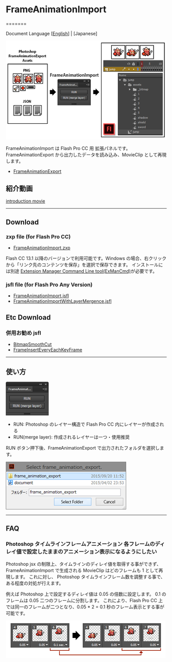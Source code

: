 # FrameAnimationImport
=======

Document Language [[English](README.md)] | [Japanese]

![FrameAnimationImport Panel](assets/main.png)

FrameAnimationImport は Flash Pro CC 用 拡張パネルです。
FrameAnimationExport から出力したデータを読み込み、MovieClip として再現します。

* [FrameAnimationExport](https://github.com/siratama/FrameAnimationExport)

## 紹介動画

[introduction movie](https://www.youtube.com/watch?v=CbO2_SfJ2CY)

---
## Download

### zxp file (for Flash Pro CC)

* [FrameAnimationImport.zxp](https://raw.github.com/siratama/FrameAnimationImport/master/download/FrameAnimationImport.zxp)

Flash CC 13.1 以降のバージョンで利用可能です。Windows の場合、右クリックから「リンク先のコンテンツを保存」を選択で保存できます。
インストールには別途 [Extension Manager Command Line tool(ExManCmd)](https://www.adobeexchange.com/resources/28)が必要です。

### jsfl file (for Flash Pro Any Version)

* [FrameAnimationImport.jsfl](https://raw.githubusercontent.com/siratama/FrameAnimationImport/master/download/FrameAnimationImport.jsfl)
* [FrameAnimationImportWithLayerMergence.jsfl](https://raw.githubusercontent.com/siratama/FrameAnimationImport/master/download/FrameAnimationImportWithLayerMergence.jsfl)

## Etc Download

### 併用お勧め jsfl

* [BitmapSmoothCut](https://github.com/siratama/BitmapSmoothCut)
* [FrameInsertEveryEachKeyFrame](https://github.com/siratama/FrameInsertEveryEachKeyFrame)

---
## 使い方

![FrameAnimationImport Panel](assets/panel.png)

* RUN: Photoshop のレイヤー構造で Flash Pro CC 内にレイヤーが作成される
* RUN(merge layer): 作成されるレイヤーは一つ・使用推奨

RUN ボタン押下後、FrameAnimationExport で出力されたフォルダを選択します。

![ ](assets/select_export_folder.png)

---
## FAQ

### Photoshop タイムラインフレームアニメーション 各フレームのディレイ値で設定したままのアニメーション表示になるようにしたい

Photoshop jsx の制限上、タイムラインのディレイ値を取得する事ができず、
FrameAnimationImport で生成される MovieClip はどのフレームも 1 として再現します。
これに対し、
Photoshop タイムラインフレーム数を調整する事で、ある程度の対処が行えます。

例えば Photoshop 上で設定するディレイ値は 0.05 の倍数に設定します。
0.1 のフレームは 0.05 二つのフレームに分割します。
これにより、Flash Pro CC 上では同一のフレームが二つとなり、0.05 * 2 = 0.1 秒のフレーム表示とする事が可能です。

![ ](assets/frame_split.png)


